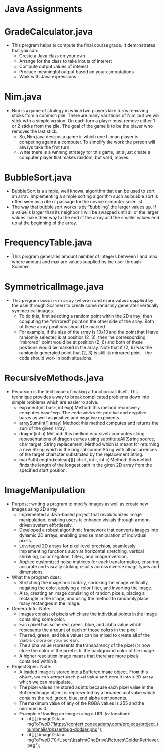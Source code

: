 # Java Assignments

# GradeCalculator.java
* This program helps to compute the final course grade. It demonstrates that you can:
  * Create a Java class on your own
  * Arrange for the class to take inputs of interest
  * Compute output values of interest
  * Produce meaningful output based on your computations
  * Work with Java expressions

# Nim.java
* Nim is a game of strategy in which two players take turns removing sticks from a common pile. There are many variations of Nim, but we will stick with a simple version. On each turn a player must remove either 1 or 2 sticks from the pile. The goal of the game is to be the player who removes the last stick.
  * So, Nim.java designs a game in which one human player is competing against a computer. To simplify the work the person will always take the first turn.
  * While there is a winning strategy for this game, let's just create a computer player that makes random, but valid, moves.

# BubbleSort.java
* Bubble Sort is a simple, well known, algorithm that can be used to sort an array. Implementing a simple sorting algorithm such as bubble sort is often seen as a rite of passage for the novice computer scientist.
* The way that bubble sort works is by “bubbling” the larger values up. If a value is larger than its neighbor it will be swapped until all of the larger values make their way to the end of the array and the smaller values end up at the beginning of the array.

# FrequencyTable.java
* This program generates amount number of integers between 1 and max where amount and max are values supplied by the user through Scanner.

# SymmetricalImage.java
* This program uses n x m array (where n and m are values supplied by the user through Scanner) to create some randomly generated vertically symmetrical images.
  * To do this, first selecting a random point within the 2D array; then computing the “mirrored” point on the other side of the array. Both of these array positions should be marked.
  * For example, if the size of the array is 10x10 and the point that I have randomly selected is at position (2, 3), then the corresponding “mirrored” point would be at position (2, 6) and both of these positions would be marked in the array. Note that if (2, 6) was the randomly generated point that (2, 3) is still its mirrored point - the code should work in both situations.

# RecursiveMethods.java
* Recursion is the technique of making a function call itself. This technique provides a way to break complicated problems down into simple problems which are easier to solve.
  * exponent(int base, int exp) Method: this method recursively computes base^exp. The code works for positive and negative bases as well as positive and negative exponents.
  * arraySum(int[] array) Method: this method computes and returns the sum of the given array.
  * dragon(int n) Method: this method ecursively computes string representations of dragon curves using substituteAll(String source, char target, String replacement) Method which is meant for returning a new String which is the original source String with all occurrences of the target character substituted by the replacement String.
  * maxPathLength(boolean[][] chart, int r, int c) Method: this methid finds the length of the longest path in the given 2D array from the specified start position.

# ImageManipulation
* Purpose: writing a program to modify images as well as create new images using 2D array
  * Implemented a Java-based project that revolutionizes image manipulation, enabling users to enhance visuals through a menu-driven system effortlessly.
  * Developed a robust algorithmic framework that converts images into dynamic 2D arrays, enabling precise manipulation of individual pixels.
  * Leveraged 2D arrays for pixel-level precision, seamlessly implementing functions such as horizontal stretching, vertical shrinking, color negation, filters, and image inversion.
  * Applied customized noise matrices for each transformation, ensuring accurate and visually striking results across diverse image types and dimensions.
* What the program does:
  * Stretching the image horizontally, shrinking the image vertically, negating the color, applying a color filter, and inverting the image.
  * Also, creating an image consisting of random pixels, placing a rectangle in the image, and using the method to randomly place many rectangles in the image.
* General Info. Note:
  * Images consist of pixels which are the individual points in the image containing some color.
  * Each pixel has some red, green, blue, and alpha value which represents the amount of each of those colors in the pixel.
  * The red, green, and blue values can be mixed to create all of the visible colors on your screen.
  * The alpha value represents the transparency of the pixel (or how close the color of the pixel is to the background color of the image.
  * A higher resolution image means that there are more pixels contained within it.
* Project Spec. Note:
  * A loaded image is stored into a BufferedImage object. From this object, we can extract each pixel value and store it into a 2D array which we can manipulate.
  * The pixel values are stored as ints because each pixel value in the BufferedImage object is represented by a hexadecimal value which contains the red, green, blue, and alpha components.
  * The maximum value of any of the RGBA values is 255 and the minimum is 0.
  * Example of loading an image using a URL (or location):
    * int[][] imageData = imgToTwoD("https://content.codecademy.com/projects/project_thumbnails/phaser/bug-dodger.png");
    * int[][] imageData = imgToTwoD("C:\Users\kzahm\OneDrive\Pictures\GoldenRetriever.jpeg");
  
